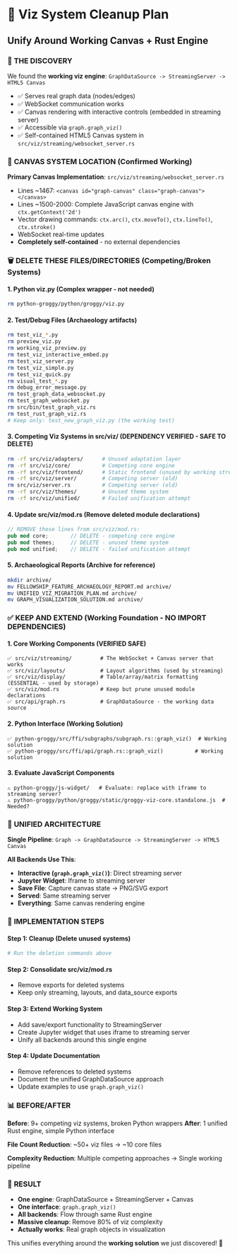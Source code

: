 # 🧹 Viz System Cleanup Plan
## Unify Around Working Canvas + Rust Engine

### 🎯 **THE DISCOVERY**
We found the **working viz engine**: `GraphDataSource -> StreamingServer -> HTML5 Canvas`
- ✅ Serves real graph data (nodes/edges)
- ✅ WebSocket communication works
- ✅ Canvas rendering with interactive controls (embedded in streaming server)
- ✅ Accessible via `graph.graph_viz()`
- ✅ Self-contained HTML5 Canvas system in `src/viz/streaming/websocket_server.rs`

### 🎨 **CANVAS SYSTEM LOCATION** (Confirmed Working)
**Primary Canvas Implementation**: `src/viz/streaming/websocket_server.rs`
- Lines ~1467: `<canvas id="graph-canvas" class="graph-canvas"></canvas>`
- Lines ~1500-2000: Complete JavaScript canvas engine with `ctx.getContext('2d')`
- Vector drawing commands: `ctx.arc()`, `ctx.moveTo()`, `ctx.lineTo()`, `ctx.stroke()`
- WebSocket real-time updates
- **Completely self-contained** - no external dependencies

### 🗑️ **DELETE THESE FILES/DIRECTORIES** (Competing/Broken Systems)

#### 1. Python viz.py (Complex wrapper - not needed)
```bash
rm python-groggy/python/groggy/viz.py
```

#### 2. Test/Debug Files (Archaeology artifacts)
```bash
rm test_viz_*.py
rm preview_viz.py
rm working_viz_preview.py
rm test_viz_interactive_embed.py
rm test_viz_server.py
rm test_viz_simple.py
rm test_viz_quick.py
rm visual_test_*.py
rm debug_error_message.py
rm test_graph_data_websocket.py
rm test_graph_websocket.py
rm src/bin/test_graph_viz.rs
rm test_rust_graph_viz.rs
# Keep only: test_new_graph_viz.py (the working test)
```

#### 3. Competing Viz Systems in src/viz/ (**DEPENDENCY VERIFIED - SAFE TO DELETE**)
```bash
rm -rf src/viz/adapters/      # Unused adaptation layer
rm -rf src/viz/core/          # Competing core engine
rm -rf src/viz/frontend/      # Static frontend (unused by working streaming server)
rm -rf src/viz/server/        # Competing server (old)
rm src/viz/server.rs          # Competing server (old)
rm -rf src/viz/themes/        # Unused theme system
rm -rf src/viz/unified/       # Failed unification attempt
```

#### 4. Update src/viz/mod.rs (Remove deleted module declarations)
```rust
// REMOVE these lines from src/viz/mod.rs:
pub mod core;       // DELETE - competing core engine
pub mod themes;     // DELETE - unused theme system
pub mod unified;    // DELETE - failed unification attempt
```

#### 5. Archaeological Reports (Archive for reference)
```bash
mkdir archive/
mv FELLOWSHIP_FEATURE_ARCHAEOLOGY_REPORT.md archive/
mv UNIFIED_VIZ_MIGRATION_PLAN.md archive/
mv GRAPH_VISUALIZATION_SOLUTION.md archive/
```

### ✅ **KEEP AND EXTEND** (Working Foundation - NO IMPORT DEPENDENCIES)

#### 1. Core Working Components (**VERIFIED SAFE**)
```
✅ src/viz/streaming/         # The WebSocket + Canvas server that works
✅ src/viz/layouts/           # Layout algorithms (used by streaming)
✅ src/viz/display/           # Table/array/matrix formatting (ESSENTIAL - used by storage)
✅ src/viz/mod.rs             # Keep but prune unused module declarations
✅ src/api/graph.rs           # GraphDataSource - the working data source
```

#### 2. Python Interface (Working Solution)
```
✅ python-groggy/src/ffi/subgraphs/subgraph.rs::graph_viz()  # Working solution
✅ python-groggy/src/ffi/api/graph.rs::graph_viz()          # Working solution
```

#### 3. Evaluate JavaScript Components
```
⚠️ python-groggy/js-widget/   # Evaluate: replace with iframe to streaming server?
⚠️ python-groggy/python/groggy/static/groggy-viz-core.standalone.js  # Needed?
```

### 🎨 **UNIFIED ARCHITECTURE**

**Single Pipeline**: `Graph -> GraphDataSource -> StreamingServer -> HTML5 Canvas`

**All Backends Use This**:
- **Interactive (`graph.graph_viz()`)**: Direct streaming server
- **Jupyter Widget**: Iframe to streaming server
- **Save File**: Capture canvas state -> PNG/SVG export
- **Served**: Same streaming server
- **Everything**: Same canvas rendering engine

### 🔧 **IMPLEMENTATION STEPS**

#### Step 1: Cleanup (Delete unused systems)
```bash
# Run the deletion commands above
```

#### Step 2: Consolidate src/viz/mod.rs
- Remove exports for deleted systems
- Keep only streaming, layouts, and data_source exports

#### Step 3: Extend Working System
- Add save/export functionality to StreamingServer
- Create Jupyter widget that uses iframe to streaming server
- Unify all backends around this single engine

#### Step 4: Update Documentation
- Remove references to deleted systems
- Document the unified GraphDataSource approach
- Update examples to use `graph.graph_viz()`

### 📊 **BEFORE/AFTER**

**Before**: 9+ competing viz systems, broken Python wrappers
**After**: 1 unified Rust engine, simple Python interface

**File Count Reduction**: ~50+ viz files -> ~10 core files

**Complexity Reduction**: Multiple competing approaches -> Single working pipeline

### 🎯 **RESULT**

- **One engine**: GraphDataSource + StreamingServer + Canvas
- **One interface**: `graph.graph_viz()`
- **All backends**: Flow through same Rust engine
- **Massive cleanup**: Remove 80% of viz complexity
- **Actually works**: Real graph objects in visualization

This unifies everything around the **working solution** we just discovered! 🎉
